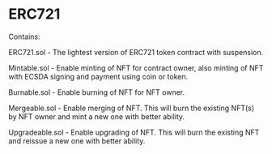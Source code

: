# ERC721

Contains:

ERC721.sol - The lightest version of ERC721 token contract with suspension.

Mintable.sol - Enable minting of NFT for contract owner, 
also minting of NFT with ECSDA signing and payment using coin or token.

Burnable.sol - Enable burning of NFT for NFT owner.

Mergeable.sol - Enable merging of NFT. This will burn the existing NFT(s) by NFT owner
and mint a new one with better ability.

Upgradeable.sol - Enable upgrading of NFT. This will burn the existing NFT and reissue
a new one with better ability.